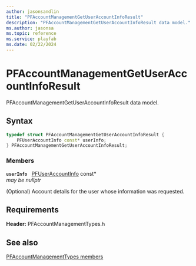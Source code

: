 ```yaml
---
author: jasonsandlin
title: "PFAccountManagementGetUserAccountInfoResult"
description: "PFAccountManagementGetUserAccountInfoResult data model."
ms.author: jasonsa
ms.topic: reference
ms.service: playfab
ms.date: 02/22/2024
---
```


# PFAccountManagementGetUserAccountInfoResult  

PFAccountManagementGetUserAccountInfoResult data model.  

## Syntax  
  
```cpp
typedef struct PFAccountManagementGetUserAccountInfoResult {  
    PFUserAccountInfo const* userInfo;  
} PFAccountManagementGetUserAccountInfoResult;  
```
  
### Members  
  
**`userInfo`** &nbsp; [PFUserAccountInfo](../../pftypes/structs/pfuseraccountinfo.md) const*  
*may be nullptr*  
  
(Optional) Account details for the user whose information was requested.
  
  
## Requirements  
  
**Header:** PFAccountManagementTypes.h
  
## See also  
[PFAccountManagementTypes members](../pfaccountmanagementtypes_members.md)  

  
  

